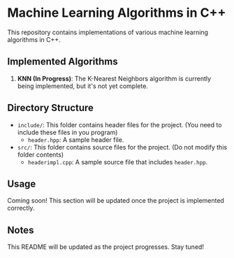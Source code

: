 # Machine Learning Algorithms in C++

This repository contains implementations of various machine learning algorithms in C++.

## Implemented Algorithms

1. **KNN (In Progress)**: The K-Nearest Neighbors algorithm is currently being implemented, but it's not yet complete.

## Directory Structure

-   `include/`: This folder contains header files for the project. (You need to include these files in you program)
    -   `header.hpp`: A sample header file.
-   `src/`: This folder contains source files for the project. (Do not modify this folder contents)
    -   `headerimpl.cpp`: A sample source file that includes `header.hpp`.

## Usage

Coming soon! This section will be updated once the project is implemented correctly.

## Notes

This README will be updated as the project progresses. Stay tuned!
